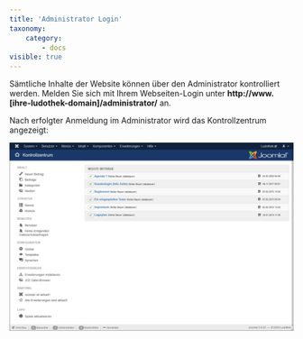 ```yaml
---
title: 'Administrator Login'
taxonomy:
    category:
        - docs
visible: true
---
```


Sämtliche Inhalte der Website können über den Administrator kontrolliert werden. Melden Sie sich mit Ihrem Webseiten-Login unter **http://www.[ihre-ludothek-domain]/administrator/** an.

Nach erfolgter Anmeldung im Administrator wird das Kontrollzentrum angezeigt:

![webseite_administrator_dashboard](../../images/webseite_administrator_dashboard.png)
